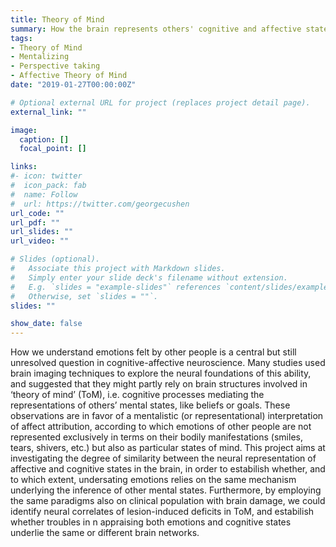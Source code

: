 ```yaml
---
title: Theory of Mind
summary: How the brain represents others' cognitive and affective states
tags:
- Theory of Mind
- Mentalizing
- Perspective taking
- Affective Theory of Mind 
date: "2019-01-27T00:00:00Z"

# Optional external URL for project (replaces project detail page).
external_link: ""

image:
  caption: []
  focal_point: []

links:
#- icon: twitter
#  icon_pack: fab
#  name: Follow
#  url: https://twitter.com/georgecushen
url_code: ""
url_pdf: ""
url_slides: ""
url_video: ""

# Slides (optional).
#   Associate this project with Markdown slides.
#   Simply enter your slide deck's filename without extension.
#   E.g. `slides = "example-slides"` references `content/slides/example-slides.md`.
#   Otherwise, set `slides = ""`.
slides: ""

show_date: false
---
```


How we understand emotions felt by other people is a central but still unresolved question in cognitive-affective neuroscience. Many studies
used brain imaging techniques to explore the neural foundations of this ability, and suggested that they might partly rely on brain structures involved in ‘theory of mind’ (ToM), i.e. cognitive processes mediating the representations of others’ mental states, like beliefs or goals. These observations are in favor of a mentalistic (or representational) interpretation of affect attribution, according to which emotions of other people are not represented exclusively in terms on their bodily manifestations (smiles, tears, shivers, etc.) but also as particular states of mind. This project aims at investigating the degree of similarity between the neural representation of affective and cognitive states in the brain, in order to estabilish whether, and to which extent, undersating emotions relies on the same mechanism underlying the inference of other mental states. Furthermore, by employing the same paradigms also on clinical population with brain damage, we could identify neural correlates of lesion-induced deficits in ToM, and estabilish whether troubles in n appraising both emotions and cognitive states underlie the same or different brain networks.
